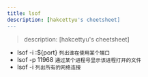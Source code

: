 ```yaml
---
title: lsof
description: [hakcettyu's cheetsheet]
---
```


> description: [hakcettyu's cheetsheet]

- lsof -i :${port}  `列出谁在使用某个端口`
- lsof -p 11968 `通过某个进程号显示该进程打开的文件`
- lsof -i `列出所有的网络连接`
